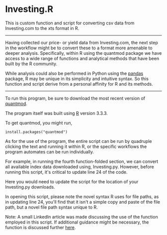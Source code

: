 # Investing.R
This is custom function and script for converting csv data from Investing.com to the xts format in R.

-----------------------------------------------------------------------------------------------------------------
Having collected our price- or yield data from Investing.com, the next step in the workflow might be to convert these
to a format more amenable to deeper analysis. Specifically, within R using the quantmod package we have access to
a wide range of functions and analytical methods that have been built by the R community.

While analysis could also be performed in Python using the [pandas](https://pandas.pydata.org/) package, R may be unique in its simplicity
and intuitive syntax. So this function and script derive from a personal affinity for R and its methods.

-----------------------------------------------------------------------------------------------------------------


To run this program, be sure to download the most recent version of [quantmod](http://www.quantmod.com/).

The program itself was built using [R](https://cran.r-project.org/) version 3.3.3.

To get quantmod, you might run,

```
install.packages("quantmod")
```

As for the use of the program, the entire script can be run by quadruple clicking the text and running it within R,
or the specific workflows the program automates can be run individually.

For example, in running the fourth function-folded section, we can convert all available index data downloaded using,
Investing.py. However, before running this script, it's critical to update line 24 of the code.

Here you would need to update the script for the location of your Investing.py downloads.

In opening this script, please note the novel syntax R uses for file paths, as in updating line 24,
you'll find that it isn't a simple copy and paste of the file path, but a novel file path syntax unique to R.

Note: A small LinkedIn article was made discussing the use of the function employed in this script. If additional guidance
might be necessary, the function is discussed further [here](https://www.linkedin.com/pulse/converting-csv-data-xts-use-r-franklin-monzon/).
